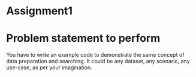 # Assignment1
# Problem statement to perform 
You have to write an example code to demonstrate the same concept of data preparation
and searching. It could be any dataset, any scenario, any use-case, as per your
imagination.
